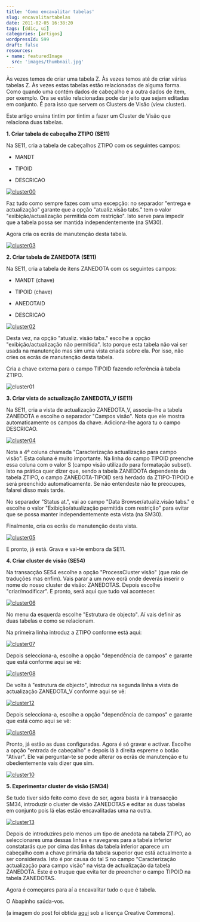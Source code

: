 ```yaml
---
title: 'Como encavalitar tabelas'
slug: encavalitartabelas
date: 2011-02-05 16:38:20
tags: [ddic, ui]
categories: [artigos]
wordpressId: 599
draft: false
resources:
- name: featuredImage
  src: 'images/thumbnail.jpg'
---
```

Às vezes temos de criar uma tabela Z. Às vezes temos até de criar várias tabelas Z. Às vezes estas tabelas estão relacionadas de alguma forma. Como quando uma contém dados de cabeçalho e a outra dados de item, por exemplo. Ora se estão relacionadas pode dar jeito que sejam editadas em conjunto. É para isso que servem os Clusters de Visão (view cluster).

<!--more-->

Este artigo ensina tintim por tintim a fazer um Cluster de Visão que relaciona duas tabelas.

**1\. Criar tabela de cabeçalho ZTIPO (SE11)**

Na SE11, cria a tabela de cabeçalhos ZTIPO com os seguintes campos:

  * MANDT

  * TIPOID

  * DESCRICAO

[![][1]][2]

Faz tudo como sempre fazes com uma excepção: no separador "entrega e actualização" garante que a opção "atualiz.visão tabs." tem o valor "exibição/actualização permitida com restrição". Isto serve para impedir que a tabela possa ser mantida independentemente (na SM30).

Agora cria os ecrãs de manutenção desta tabela.

[![][3]][4]

**2\. Criar tabela de ZANEDOTA (SE11)**

Na SE11, cria a tabela de itens ZANEDOTA com os seguintes campos:

  * MANDT (chave)

  * TIPOID (chave)

  * ANEDOTAID

  * DESCRICAO

[![][5]][6]

Desta vez, na opção "atualiz. visão tabs." escolhe a opção "exibição/actualização não permitida". Isto porque esta tabela não vai ser usada na manutenção mas sim uma vista criada sobre ela. Por isso, não cries os ecrãs de manutenção desta tabela.

Cria a chave externa para o campo TIPOID fazendo referência à tabela ZTIPO.

![][7]

**3\. Criar vista de actualização ZANEDOTA_V (SE11)**

Na SE11, cria a vista de actualização ZANEDOTA_V, associa-lhe a tabela ZANEDOTA e escolhe o separador "Campos visão". Nota que ele mostra automaticamente os campos da chave. Adiciona-lhe agora tu o campo DESCRICAO.

[![][8]][9]

Nota a 4ª coluna chamada "Caracterização actualização para campo visão". Esta coluna é muito importante. Na linha do campo TIPOID preenche essa coluna com o valor S (campo visão utilizado para formatação subset). Isto na prática quer dizer que, sendo a tabela ZANEDOTA dependente da tabela ZTIPO, o campo ZANEDOTA-TIPOID será herdado da ZTIPO-TIPOID e será preenchido automaticamente. Se não entendeste não te preocupes, falarei disso mais tarde.

No separador "Status at.", vai ao campo "Data Browser/atualiz.visão tabs." e escolhe o valor "Exibição/atualização permitida com restrição" para evitar que se possa manter independentemente esta vista (na SM30).

Finalmente, cria os ecrãs de manutenção desta vista.

[![][10]][11]

E pronto, já está. Grava e vai-te embora da SE11.

**4\. Criar cluster de visão (SE54)**

Na transacção SE54 escolhe a opção "ProcessCluster visão" (que raio de traduções mas enfim). Vais parar a um novo ecrã onde deverás inserir o nome do nosso cluster de visão: ZANEDOTAS. Depois escolhe "criar/modificar". E pronto, será aqui que tudo vai acontecer.

[![][12]][13]

No menu da esquerda escolhe "Estrutura de objecto". Aí vais definir as duas tabelas e como se relacionam.

Na primeira linha introduz a ZTIPO conforme está aqui:

[![][14]][15]

Depois selecciona-a, escolhe a opção "dependência de campos" e garante que está conforme aqui se vê:

[![][16]][17]

De volta à "estrutura de objecto", introduz na segunda linha a vista de actualização ZANEDOTA_V conforme aqui se vê:

[![][18]][19]

Depois selecciona-a, escolhe a opção "dependência de campos" e garante que está como aqui se vê:

[![][16]][17]

Pronto, já estão as duas configuradas. Agora é só gravar e activar. Escolhe a opção "entrada de cabeçalho" e depois lá à direita espreme o botão "Ativar". Ele vai perguntar-te se pode alterar os ecrãs de manutenção e tu obedientemente vais dizer que sim.

[![][20]][21]

**5\. Experimentar cluster de visão (SM34)**

Se tudo tiver sido feito como deve de ser, agora basta ir à transacção SM34, introduzir o cluster de visão ZANEDOTAS e editar as duas tabelas em conjunto pois lá elas estão encavalitadas uma na outra.

[![][22]][23]

Depois de introduzires pelo menos um tipo de anedota na tabela ZTIPO, ao seleccionares uma dessas linhas e navegares para a tabela inferior constatarás que por cima das linhas da tabela inferior aparece um cabeçalho com a chave primária da tabela superior que está actualmente a ser considerada. Isto é por causa do tal S no campo "Caracterização actualização para campo visão" na vista de actualização da tabela ZANEDOTA. Este é o truque que evita ter de preencher o campo TIPOID na tabela ZANEDOTAS.

Agora é começares para aí a encavalitar tudo o que é tabela.

O Abapinho saúda-vos.

(a imagem do post foi obtida [aqui][24] sob a licença Creative Commons).

   [1]: images/cluster00.png (cluster00)
   [2]: images/cluster00.png
   [3]: images/cluster03.png (cluster03)
   [4]: images/cluster03.png
   [5]: images/cluster02.png (cluster02)
   [6]: images/cluster02.png
   [7]: images/cluster01.png (cluster01)
   [8]: images/cluster04.png (cluster04)
   [9]: images/cluster04.png
   [10]: images/cluster05.png (cluster05)
   [11]: images/cluster05.png
   [12]: images/cluster06.png (cluster06)
   [13]: images/cluster06.png
   [14]: images/cluster07.png (cluster07)
   [15]: images/cluster07.png
   [16]: images/cluster08.png (cluster08)
   [17]: images/cluster08.png
   [18]: images/cluster12.png (cluster12)
   [19]: images/cluster12.png
   [20]: images/cluster10.png (cluster10)
   [21]: images/cluster10.png
   [22]: images/cluster13.png (cluster13)
   [23]: images/cluster11.png
   [24]: http://www.flickr.com/photos/52953262@N00/414506361
